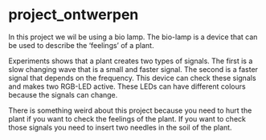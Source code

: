 # project_ontwerpen
In this project we wil be using a bio lamp.
The bio-lamp is a device that can be used to describe the ‘feelings’ of a plant.

Experiments shows that a plant creates two types of signals. The first is a slow changing wave that is a small and faster signal.
The second is a faster signal that depends on the frequency.
This device can check these signals and makes two RGB-LED active.
These LEDs can have different colours because the signals can change.

There is something weird about this project because you need to hurt the plant if you want to check the feelings of the plant.
If you want to check those signals you need to insert two needles in the soil of the plant.

